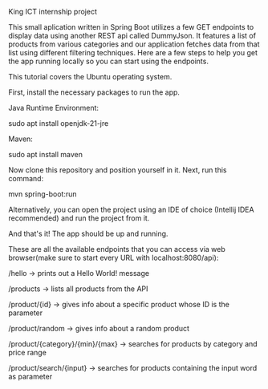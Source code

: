 King ICT internship project

This small aplication written in Spring Boot utilizes a few GET endpoints to display data using another REST api called DummyJson. It features a list of products from various categories and our application fetches data from that list using different filtering techniques. Here are a few steps to help you get the app running locally so you can start using the endpoints.

This tutorial covers the Ubuntu operating system.

First, install the necessary packages to run the app.

Java Runtime Environment:

sudo apt install openjdk-21-jre

Maven:

sudo apt install maven

Now clone this repository and position yourself in it. Next, run this command:

mvn spring-boot:run

Alternatively, you can open the project using an IDE of choice (Intellij IDEA recommended) and run the project from it. 

And that's it! The app should be up and running.

These are all the available endpoints that you can access via web browser(make sure to start every URL with localhost:8080/api):

/hello -> prints out a Hello World! message

/products -> lists all products from the API

/product/{id} -> gives info about a specific product whose ID is the parameter

/product/random -> gives info about a random product

/product/{category}/{min}/{max} -> searches for products by category and price range

/product/search/{input} -> searches for products containing the input word as parameter

